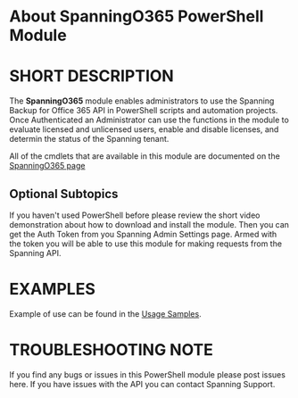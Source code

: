﻿# About SpanningO365 PowerShell Module

# SHORT DESCRIPTION
The **SpanningO365** module enables administrators to use the Spanning Backup for Office 365 API in PowerShell scripts and automation projects. Once Authenticated an Administrator can use the functions in the module to evaluate licensed and unlicensed users, enable and disable licenses, and determin the status of the Spanning tenant.

All of the cmdlets that are available in this module are documented on the [SpanningO365 page](SpanningO365.md)

## Optional Subtopics
If you haven't used PowerShell before please review the short video demonstration about how to download and install the module. Then you can get the Auth Token from you Spanning Admin Settings page. Armed with the token you will be able to use this module for making requests from the Spanning API.

# EXAMPLES
Example of use can be found in the [Usage Samples](../samples.md).

# TROUBLESHOOTING NOTE
If you find any bugs or issues in this PowerShell module please post issues here. If you have issues with the API you can contact Spanning Support.
